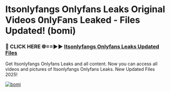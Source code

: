 # Itsonlyfangs Onlyfans Leaks Original Videos 0nlyFans Leaked - Files Updated! (bomi)

<h3>🔴 CLICK HERE 🌐==►► <a href="https://tinyurl.com/2jnfzry5" rel="nofollow">Itsonlyfangs Onlyfans Leaks Updated Files</a></h3>

Get Itsonlyfangs Onlyfans Leaks and all content. Now you can access all videos and pictures of Itsonlyfangs Onlyfans Leaks. New Updated Files 2025!

[![bomi](https://i.imgur.com/GyGTBgg.gif)](https://tinyurl.com/2jnfzry5)
